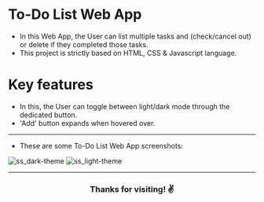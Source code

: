 # To-Do List Web App
- In this Web App, the User can list multiple tasks and (check/cancel out) or delete if they completed those tasks.
- This project is strictly based on HTML, CSS & Javascript language.

# Key features
- In this, the User can toggle between light/dark mode through the dedicated button.
- 'Add' button expands when hovered over.

---
- These are some To-Do List Web App screenshots:

![ss_dark-theme](https://github.com/animeshraghav/To-Do-list-Web-App/blob/main/images/ss_2.png?raw=true)
![ss_light-theme](https://github.com/animeshraghav/To-Do-list-Web-App/blob/main/images/ss_1.png?raw=true)

---

<h3 align="center">Thanks for visiting! ✌️</h3>

